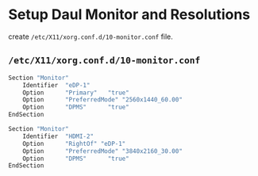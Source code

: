 # Setup Daul Monitor and Resolutions


create `/etc/X11/xorg.conf.d/10-monitor.conf` file.

## `/etc/X11/xorg.conf.d/10-monitor.conf`

```bash
Section "Monitor"
	Identifier	"eDP-1"
	Option		"Primary"	"true"
	Option		"PreferredMode"	"2560x1440_60.00"
	Option		"DPMS"		"true"
EndSection

Section "Monitor"
	Identifier	"HDMI-2"
	Option		"RightOf" "eDP-1"
	Option		"PreferredMode" "3840x2160_30.00"
	Option		"DPMS"		"true"
EndSection
```

